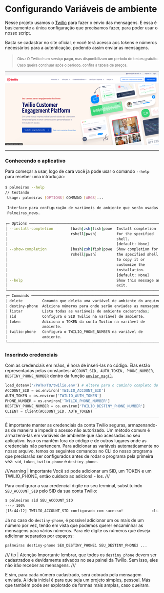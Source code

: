 # Configurando Variáveis de ambiente

Nesse projeto usamos o [Twilio](https://www.twilio.com/pt-br) para fazer o envio das mensagens.
E essa é basicamente a única configuração que precisamos fazer, para poder usar o nosso script.

Basta se cadastrar no site oficial, e você terá acesso aos tokens e números necessários para a autenticação, podendo assim enviar as mensagens.

><sub> Obs.: O Twilio é um serviço **pago**, mas disponibilizam um período de testes gratuito. Caso queira continuar após o período, confira a tabala de preços.</sub> 

![Imagem Twilio](../assets/imagen_twilio.png)

---
### **Conhecendo o aplicativo**

Para começar a usar, logo de cara você ja pode usar o comando `--help` para receber uma introdução:
<sub>
<div class="termy">

```bash
$ palmeiras --help
// testando
 Usage: palmeiras [OPTIONS] COMMAND [ARGS]...                             
                                                                          
 Interface para configuração de variáveis de ambiente que serão usadas no 
 Palmeiras_news.                                                          
                                                                          
╭─ Options ──────────────────────────────────────────────────────────────╮
│ --install-completion        [bash|zsh|fish|powe  Install completion    │
│                             rshell|pwsh]         for the specified     │
│                                                  shell.                │
│                                                  [default: None]       │
│ --show-completion           [bash|zsh|fish|powe  Show completion for   │
│                             rshell|pwsh]         the specified shell,  │
│                                                  to copy it or         │
│                                                  customize the         │
│                                                  installation.         │
│                                                  [default: None]       │
│ --help                                           Show this message and │
│                                                  exit.                 │
╰────────────────────────────────────────────────────────────────────────╯
╭─ Commands ─────────────────────────────────────────────────────────────╮
│ delete         Comando que deleta uma variável de ambiente do arquivo. │
│ destiny-phone  Adiciona números para onde serão enviadas as mensagens. │
│ listar         Lista todas as variáveis de ambiente cadastradas;       │
│ sid            Configura o SID Twilio na variável de ambiente.         │
│ token          Adiciona o TOKEN da conta Twilio na variável de         │
│                ambiente.                                               │
│ twilio-phone   Configura o TWILIO_PHONE_NUMBER na variável de          │
│                ambiente.                                               │
╰────────────────────────────────────────────────────────────────────────╯
```
</div>

</sub>

### **Inserindo credenciais**

Com as credenciais em mãos, é hora de inseri-las no código. Elas estão representadas pelas constantes: `ACCOUNT_SID, AUTH_TOKEN, PHONE_NUMBER, DESTINY_PHONE_NUMBER` dentro da função [`enviar_msg()`](/API/tasks/#tasks.envia.enviar_msg).

```python title="app/tasks/envia.py"
load_dotenv('/PATH/TO/twilio.env') # Altere para o caminho completo do seu arquivo twilio.env
ACCOUNT_SID = os.environ['TWILIO_ACCOUNT_SID']
AUTH_TOKEN = os.environ['TWILIO_AUTH_TOKEN']
PHONE_NUMBER = os.environ['TWILIO_PHONE_NUMBER']
DESTINY_PHONE_NUMBER = os.environ['TWILIO_DESTINY_PHONE_NUMBER']
CLIENT = Client(ACCOUNT_SID, AUTH_TOKEN)
```

---

É importante manter as credenciais da conta Twilio seguras, armazenando-as de maneira a impedir o acesso não autorizado. Um método comum é armazená-las em variáveis de ambiente que são acessadas no seu aplicativo. Isso os mantém fora do código e de outros lugares onde as credenciais não pertencem.
Para adicionar as variáveis automaticamente no nosso arquivo, temos os seguintes comandos no CLI do nosso programa que precisarão ser configurados antes de rodar o programa pela primeira vez: ```sid```,  ```token```, ```twilio-phone``` e ```destiny-phone```.

///warning | Importante
Você só pode adicionar um SID, um TOKEN e um TWILIO_PHONE, então cuidado ao adicioná - los.
///

Para configurar a sua credencial digite no seu terminal, substituindo `SEU_ACCOUNT_SID` pelo SID da sua conta Twilio:

<div class="termy">

```bash
$ palmeiras sid SEU_ACCOUNT_SID
---> 100%
[15:44:12] TWILIO_ACCOUNT_SID configurado com sucesso!             cli.py:49

```
</div>

Já no caso do `destiny-phone`, é possível adicionar um ou mais de um número por vez, tendo em vista que podemos querer encaminhar as mensagens para vários números. Para ele digite os números que deseja adicionar separados por espaços:

```bash
palmeiras destiny-phone SEU_DESTINY_PHONE1 SEU_DESTINY_PHONE2 ...
```

/// tip | Atenção
Importante lembrar, que todos os `destiny_phone` devem ser cadastrados e devidamente ativados no seu painel da Twilio. Sem isso, eles não irão receber as mensagens.
/// 

E sim, para cada número cadastrado, será cobrado pela mensagem enviada. A ideia inicial é para que seja um projeto simples, pessoal. Más que também pode ser explorado de formas mais amplas, caso queiram.
